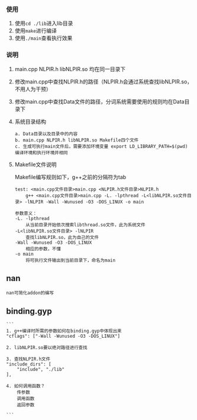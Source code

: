 ### 使用

1. 使用`cd ./lib`进入lib目录
2. 使用`make`进行编译
3. 使用`./main`查看执行效果

### 说明
1. main.cpp NLPIR.h libNLPIR.so 均在同一目录下
2. 修改main.cpp中查找NLPIR.h的路径（NLPIR.h会通过系统查找libNLPIR.so，不用人为干预）
3. 修改main.cpp中查找Data文件的路径，分词系统需要使用的规则均在Data目录下
4. 系统目录结构

    ```
    a. Data目录以及目录中的内容
    b. main.cpp NLPIR.h libNLPIR.so Makefile四个文件
    c. 生成可执行main文件后，需要添加环境变量 export LD_LIBRARY_PATH=$(pwd) 编译环境和执行环境并相同
    ```

5. Makefile文件说明

    Makefile编写规则如下，g++之前的分隔符为tab
    ```
    test: <main.cpp文件目录>main.cpp <NLPIR.h文件目录>NLPIR.h
        g++ <main.cpp文件目录>main.cpp -L. -lpthread -L<libNLPIR.so文件目录> -lNLPIR -Wall -Wunused -O3 -DOS_LINUX -o main

    参数意义：
    -L. -lpthread
        从当前目录开始依次搜索libthread.so文件，此为系统文件
    -L<libNLPIR.so文件目录> -lNLPIR
        查找libNLPIR.so，此为自己的文件
    -Wall -Wunused -O3 -DOS_LINUX
        相应的参数，不懂
    -o main
        将可执行文件输出到当前目录下，命名为main
    ```

## nan

    nan可简化addon的编写

## binding.gyp

    ​```
    1. g++编译时所需的参数如何在binding.gyp中体现出来
    "cflags": ["-Wall -Wunused -O3 -DOS_LINUX"]
    
    2. libNLPIR.so要以绝对路径进行查找
    
    3. 查找NLPIR.h文件
    "include_dirs": [
        "include", "./lib"
    ],
    
    4. 如何调用函数？
        传参数
        调用函数
        返回参数
    
    ​```